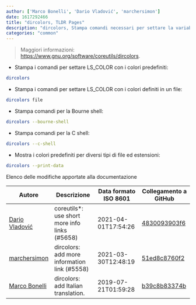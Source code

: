 ```yaml
---
author: ['Marco Bonelli', 'Dario Vladović', 'marchersimon']
date: 1617292466
title: "dircolors, TLDR Pages"
description: "dircolors, Stampa comandi necessari per settare la variabile d'ambiente LS_COLOR per stilizzare `ls`, `dir`, etc."
categories: "common"
---
```

> Maggiori informazioni: <https://www.gnu.org/software/coreutils/dircolors>.

- Stampa i comandi per settare LS_COLOR con i colori predefiniti:

```bash
dircolors
```

- Stampa i comandi per settare LS_COLOR con i colori definiti in un file:

```bash
dircolors file
```

- Stampa comandi per la Bourne shell:

```bash
dircolors --bourne-shell
```

- Stampa comandi per la C shell:

```bash
dircolors --c-shell
```

- Mostra i colori predefiniti per diversi tipi di file ed estensioni:

```bash
dircolors --print-data
```
Elenco delle modifiche apportate alla documentazione


Autore | Descrizione | Data formato ISO 8601 | Collegamento a GitHub
------|-----|-----|-----
[Dario Vladović](mailto:d.vladimyr@gmail.com) | coreutils*: use short more info links (#5658) | 2021-04-01T17:54:26 | [4830093903f6](https://github.com/tldr-pages/tldr/commit/4830093903f66ccf3ebbc2ecf477286e45edac59)
[marchersimon](mailto:50295997+marchersimon@users.noreply.github.com) | dircolors: add more information link (#5558) | 2021-03-30T12:48:19 | [51ed8c8760f2](https://github.com/tldr-pages/tldr/commit/51ed8c8760f275bb771862d7d99aa74c30a87a89)
[Marco Bonelli](mailto:marco@mebeim.net) | dircolors: add Italian translation. | 2019-07-21T01:59:28 | [b39c8b83374b](https://github.com/tldr-pages/tldr/commit/b39c8b83374b1dde74897f521e56871dc73932ec)

